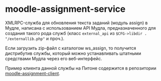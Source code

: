 moodle-assignment-service
=========================

XMLRPC-служба для обновления текста заданий (модуль assign) в Мудле, написана с 
использованием API Мудла, предназначенного для создания такого рода служб
(класс `external_api` из `$CFG->libdir . "/externallib.php"` и проч.).

Если загрузить zip-файл с каталогом ws_assign, то получится дистрибутив службы,
который можно устанавливать штатными средствами Мудла через его веб-интерфейс.

Пример клиента данной службы на Питоне содержится в репозитории
[moodle-assignment-client](https://github.com/ulysses4ever/moodle-assignment-client).
